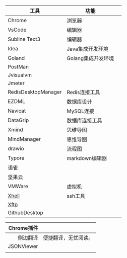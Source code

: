





| 工具                                            | 功能               |      |
| ----------------------------------------------- | ------------------ | ---- |
| Chrome                                          | 浏览器             |      |
| VsCode                                          | 编辑器             |      |
| Subline Text3                                   | 编辑器             |      |
| Idea                                            | Java集成开发环境   |      |
| Goland                                          | Golang集成开发环境 |      |
| PostMan                                         |                    |      |
| Jvisualvm                                       |                    |      |
| Jmeter                                          |                    |      |
| RedisDesktopManager                             | Redis连接工具      |      |
| EZDML                                           | 数据库设计         |      |
| Navicat                                         | MySQL连接          |      |
| DataGrip                                        | 数据库连接工具     |      |
| Xmind                                           | 思维导图           |      |
| MindManager                                     | 思维导图           |      |
| drawio                                          | 流程图             |      |
| Typora                                          | markdown编辑器     |      |
| 语雀                                            |                    |      |
| 坚果云                                          |                    |      |
| VMWare                                          | 虚拟机             |      |
| [Xhell](https://www.jb51.net/softs/732916.html) | ssh工具            |      |
| [Xftp](https://www.jb51.net/softs/732920.html)  |                    |      |
| GithubDesktop                                   |                    |      |





| Chrome插件 |                      |
| ---------: | -------------------- |
|   侧边翻译 | 便捷翻译，无忧阅读。 |
| JSONViewer |                      |
|            |                      |




